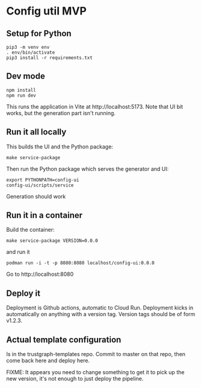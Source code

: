
# Config util MVP

## Setup for Python

```
pip3 -m venv env
. env/bin/activate
pip3 install -r requirements.txt
```

## Dev mode

```
npm install
npm run dev
```

This runs the application in Vite at http://localhost:5173.
Note that UI bit works, but the generation part isn't running.

## Run it all locally

This builds the UI and the Python package:
```
make service-package
```

Then run the Python package which serves the generator and UI:

```
export PYTHONPATH=config-ui
config-ui/scripts/service
```

Generation should work

## Run it in a container

Build the container:
```
make service-package VERSION=0.0.0
```

and run it

```
podman run -i -t -p 8080:8080 localhost/config-ui:0.0.0
```

Go to http://localhost:8080

## Deploy it

Deployment is Github actions, automatic to Cloud Run.  Deployment kicks in
automatically on anything with a version tag.  Version tags should be of
form v1.2.3.

## Actual template configuration

Is in the trustgraph-templates repo.  Commit to master on that repo,
then come back here and deploy here.

FIXME: It appears you need to change something to get it to pick up the
new version, it's not enough to just deploy the pipeline.



